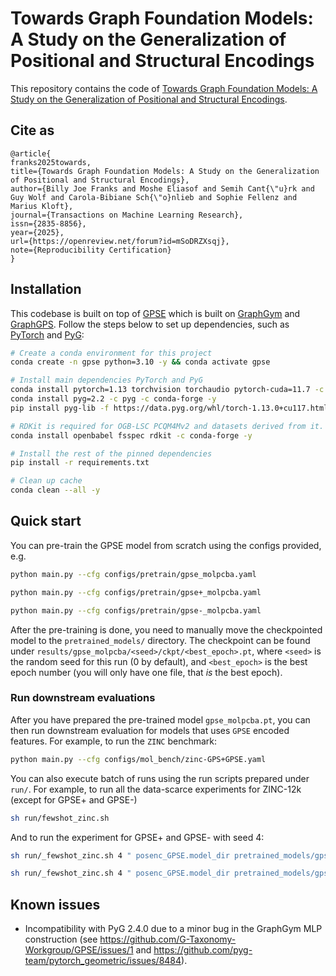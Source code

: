 # Towards Graph Foundation Models: A Study on the Generalization of Positional and Structural Encodings

This repository contains the code of [Towards Graph Foundation Models: A Study on the Generalization of Positional and Structural Encodings](https://openreview.net/forum?id=mSoDRZXsqj).

## Cite as
```
@article{
franks2025towards,
title={Towards Graph Foundation Models: A Study on the Generalization of Positional and Structural Encodings},
author={Billy Joe Franks and Moshe Eliasof and Semih Cant{\"u}rk and Guy Wolf and Carola-Bibiane Sch{\"o}nlieb and Sophie Fellenz and Marius Kloft},
journal={Transactions on Machine Learning Research},
issn={2835-8856},
year={2025},
url={https://openreview.net/forum?id=mSoDRZXsqj},
note={Reproducibility Certification}
}
```

## Installation

This codebase is built on top of
[GPSE](https://github.com/G-Taxonomy-Workgroup/GPSE) which is built on
[GraphGym](https://pytorch-geometric.readthedocs.io/en/2.0.0/notes/graphgym.html)
and [GraphGPS](https://github.com/rampasek/GraphGPS). Follow the steps below to
set up dependencies, such as [PyTorch](https://pytorch.org/) and
[PyG](https://pytorch-geometric.readthedocs.io/en/latest/):

```bash
# Create a conda environment for this project
conda create -n gpse python=3.10 -y && conda activate gpse

# Install main dependencies PyTorch and PyG
conda install pytorch=1.13 torchvision torchaudio pytorch-cuda=11.7 -c pytorch -c nvidia -y
conda install pyg=2.2 -c pyg -c conda-forge -y
pip install pyg-lib -f https://data.pyg.org/whl/torch-1.13.0+cu117.html

# RDKit is required for OGB-LSC PCQM4Mv2 and datasets derived from it.  
conda install openbabel fsspec rdkit -c conda-forge -y

# Install the rest of the pinned dependencies
pip install -r requirements.txt

# Clean up cache
conda clean --all -y
```

## Quick start

You can pre-train the GPSE model from scratch using the configs provided, e.g.

```bash
python main.py --cfg configs/pretrain/gpse_molpcba.yaml
```

```bash
python main.py --cfg configs/pretrain/gpse+_molpcba.yaml
```

```bash
python main.py --cfg configs/pretrain/gpse-_molpcba.yaml
```

After the pre-training is done, you need to manually move the checkpointed model to the `pretrained_models/` directory.
The checkpoint can be found under `results/gpse_molpcba/<seed>/ckpt/<best_epoch>.pt`, where `<seed>` is the random seed
for this run (0 by default), and `<best_epoch>` is the best epoch number (you will only have one file, that *is* the
best epoch).

### Run downstream evaluations

After you have prepared the pre-trained model `gpse_molpcba.pt`, you can then run downstream evaluation for models that
uses `GPSE` encoded features. For example, to run the `ZINC` benchmark:

```bash
python main.py --cfg configs/mol_bench/zinc-GPS+GPSE.yaml
```

You can also execute batch of runs using the run scripts prepared under `run/`. For example, to run all the data-scarce experiments for ZINC-12k (except for GPSE+ and GPSE-)

```bash
sh run/fewshot_zinc.sh
```

And to run the experiment for GPSE+ and GPSE- with seed 4:

```bash
sh run/_fewshot_zinc.sh 4 " posenc_GPSE.model_dir pretrained_models/gpse+_molpcba.pt" GPSE+
```

```bash
sh run/_fewshot_zinc.sh 4 " posenc_GPSE.model_dir pretrained_models/gpse-_molpcba.pt posenc_GPSE.rand_type FixedSE" GPSE-
```

## Known issues

- Incompatibility with PyG 2.4.0 due to a minor bug in the GraphGym MLP construction (see https://github.com/G-Taxonomy-Workgroup/GPSE/issues/1 and https://github.com/pyg-team/pytorch_geometric/issues/8484).
